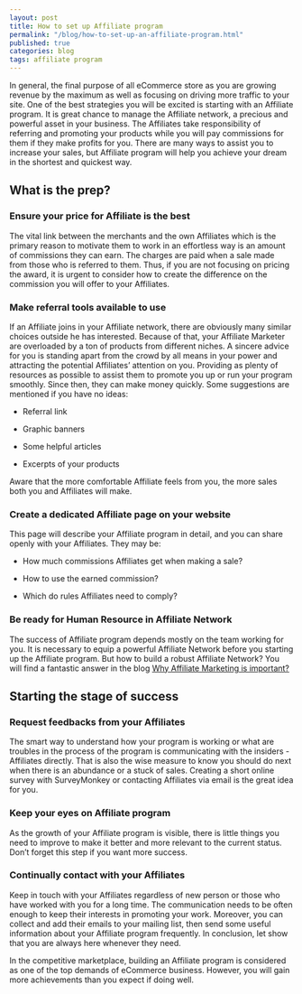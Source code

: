 ```yaml
---
layout: post
title: How to set up Affiliate program
permalink: "/blog/how-to-set-up-an-affiliate-program.html"
published: true
categories: blog
tags: affiliate program
---
```


In general, the final purpose of all eCommerce store as you are growing revenue by the maximum as well as focusing on driving more traffic to your site. One of the best strategies you will be excited is starting with an Affiliate program. It is great chance to manage the Affiliate network, a precious and powerful asset in your business. The Affiliates take responsibility of referring and promoting your products while you will pay commissions for them if they make profits for you. There are many ways to assist you to increase your sales, but Affiliate program will help you achieve your dream in the shortest and quickest way.

## What is the prep?

### Ensure your price for Affiliate is the best

The vital link between the merchants and the own Affiliates which is the primary reason to motivate them to work in an effortless way is an amount of commissions they can earn. The charges are paid when a sale made from those who is referred to them. Thus, if you are not focusing on pricing the award, it is urgent to consider how to create the difference on the commission you will offer to your Affiliates.

### Make referral tools available to use

If an Affiliate joins in your Affiliate network, there are obviously many similar choices outside he has interested. Because of that, your Affiliate Marketer are overloaded by a ton of products from different niches. A sincere advice for you is standing apart from the crowd by all means in your power and attracting the potential Affiliates’ attention on you. Providing as plenty of resources as possible to assist them to promote you up or run your program smoothly. Since then, they can make money quickly. Some suggestions are mentioned if you have no ideas:

* Referral link

* Graphic banners 

* Some helpful articles 

* Excerpts of your products

Aware that the more comfortable Affiliate feels from you, the more sales both you and Affiliates will make.

### Create a dedicated Affiliate page on your website

This page will describe your Affiliate program in detail, and you can share openly with your Affiliates. They may be:

* How much commissions Affiliates get when making a sale?

* How to use the earned commission?

* Which do rules Affiliates need to comply?

### Be ready for Human Resource in Affiliate Network

The success of Affiliate program depends mostly on the team working for you. It is necessary to equip a powerful Affiliate Network before you starting up the Affiliate program. But how to build a robust Affiliate Network? You will find a fantastic answer in the blog [Why Affiliate Marketing is important?](https://www.mageplaza.com/blog/why-affiliate-marketing-important.html) 

## Starting the stage of success

### Request feedbacks from your Affiliates

The smart way to understand how your program is working or what are troubles in the process of the program is communicating with the insiders - Affiliates directly. That is also the wise measure to know you should do next when there is an abundance or a stuck of sales. Creating a short online survey with SurveyMonkey or contacting Affiliates via email is the great idea for you.

### Keep your eyes on Affiliate program

As the growth of your Affiliate program is visible, there is little things you need to improve to make it better and more relevant to the current status. Don’t forget this step if you want more success.

### Continually contact with your Affiliates

Keep in touch with your Affiliates regardless of new person or those who have worked with you for a long time. The communication needs to be often enough to keep their interests in promoting your work. Moreover, you can collect and add their emails to your mailing list, then send some useful information about your Affiliate program frequently. In conclusion, let show that you are always here whenever they need.

In the competitive marketplace, building an Affiliate program is considered as one of the top demands of eCommerce business. However, you will gain more achievements than you expect if doing well.
